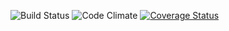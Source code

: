 ![Build Status](https://codeship.com/projects/fd969ae0-9e0e-0133-71f6-5e859e904c15/status?branch=master)
![Code Climate](https://codeclimate.com/github/lilybarrett/hyper_local.png)
[![Coverage Status](https://coveralls.io/repos/lilybarrett/hyper_local/badge.svg?branch=master&service=github)](https://coveralls.io/github/lilybarrett/hyper_local?branch=master)
